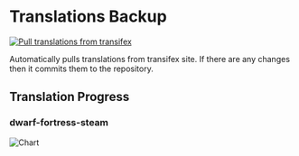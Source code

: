 # Translations Backup

[![Pull translations from transifex](https://github.com/dfint/translations-backup/actions/workflows/pull-translations.yml/badge.svg)](https://github.com/dfint/translations-backup/actions/workflows/pull-translations.yml)

Automatically pulls translations from transifex site. If there are any changes then it commits them to the repository.

## Translation Progress

### dwarf-fortress-steam

![Chart](https://quickchart.io/chart/render/sf-411e92be-49b1-4a84-9a27-956c98177068)
<!--
### dwarf-fortress

![Chart](https://quickchart.io/chart/render/sf-54c00b69-c383-4272-b153-3317a379bb64)
-->